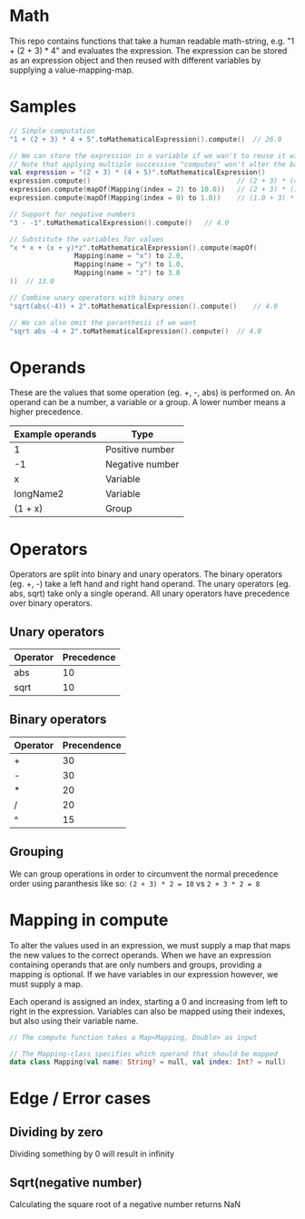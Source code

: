 # Math

This repo contains functions that take a human readable math-string, e.g. "1 + (2 + 3) * 4" and evaluates the expression. The expression can be stored as an expression object and then reused with different variables by supplying a value-mapping-map.

# Samples
```kotlin
// Simple computation
"1 + (2 + 3) * 4 + 5".toMathematicalExpression().compute()  // 26.0

// We can store the expression in a variable if we wan't to reuse it with different numbers
// Note that applying multiple successive "computes" won't alter the base-values used.
val expression = "(2 + 3) * (4 + 5)".toMathematicalExpression()
expression.compute()                                    // (2 + 3) * (4 + 5) = 45.0
expression.compute(mapOf(Mapping(index = 2) to 10.0))   // (2 + 3) * (10.0 + 5) = 75.0
expression.compute(mapOf(Mapping(index = 0) to 1.0))    // (1.0 + 3) * (4 + 5) = 36.0

// Support for negative numbers
"3 - -1".toMathematicalExpression().compute()   // 4.0

// Substitute the variables for values
"x * x + (x + y)*z".toMathematicalExpression().compute(mapOf(
                Mapping(name = "x") to 2.0,
                Mapping(name = "y") to 1.0,
                Mapping(name = "z") to 3.0
))  // 13.0

// Combine unary operators with binary ones
"sqrt(abs(-4)) + 2".toMathematicalExpression().compute()    // 4.0

// We can also omit the paranthesis if we want
"sqrt abs -4 + 2".toMathematicalExpression().compute()  // 4.0
```

# Operands
These are the values that some operation (eg. +, -, abs) is performed on. An operand can be a number, a variable or a group. A lower number means a higher precedence.

|Example operands|Type|
|-----------|-----|
|1|Positive number|
|-1|Negative number|
|x|Variable|
|longName2|Variable|
|(1 + x)|Group|

# Operators
Operators are split into binary and unary operators. The binary operators (eg. +, -) take a left hand and right hand operand. The unary operators (eg. abs, sqrt) take only a single operand. All unary operators have precedence over binary operators.

## Unary operators
|Operator|Precedence|
|--------|-----------|
|abs|10|
|sqrt|10|

## Binary operators
|Operator|Precendence|
|--------|-----------|
|+|30|
|-|30|
|*|20|
|/|20|
|^|15|

## Grouping
We can group operations in order to circumvent the normal precedence order using paranthesis like so: `(2 + 3) * 2 = 10` vs `2 + 3 * 2 = 8`

# Mapping in compute
To alter the values used in an expression, we must supply a map that maps the new values to the correct operands. When we have an expression containing operands that are only numbers and groups, providing a mapping is optional. If we have variables in our expression however, we must supply a map.

Each operand is assigned an index, starting a 0 and increasing from left to right in the expression. Variables can also be mapped using their indexes, but also using their variable name.
```kotlin
// The compute function takes a Map<Mapping, Double> as input

// The Mapping-class specifies which operand that should be mapped
data class Mapping(val name: String? = null, val index: Int? = null)
``` 

# Edge / Error cases
## Dividing by zero
Dividing something by 0 will result in infinity
## Sqrt(negative number)
Calculating the square root of a negative number returns NaN